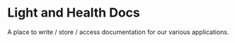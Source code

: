 # Light and Health Docs

A place to write / store / access documentation for our various applications.
